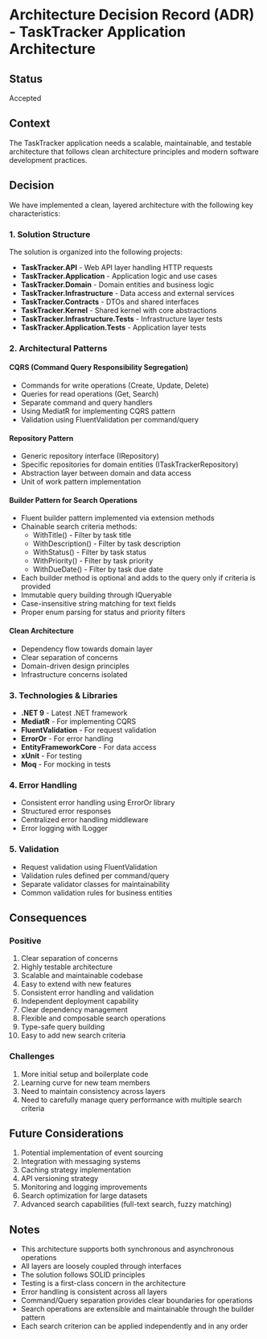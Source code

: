 ﻿# Architecture Decision Record (ADR) - TaskTracker Application Architecture

## Status
Accepted

## Context
The TaskTracker application needs a scalable, maintainable, and testable architecture that follows clean architecture principles and modern software development practices.

## Decision
We have implemented a clean, layered architecture with the following key characteristics:

### 1. Solution Structure
The solution is organized into the following projects:
- **TaskTracker.API** - Web API layer handling HTTP requests
- **TaskTracker.Application** - Application logic and use cases
- **TaskTracker.Domain** - Domain entities and business logic
- **TaskTracker.Infrastructure** - Data access and external services
- **TaskTracker.Contracts** - DTOs and shared interfaces
- **TaskTracker.Kernel** - Shared kernel with core abstractions
- **TaskTracker.Infrastructure.Tests** - Infrastructure layer tests
- **TaskTracker.Application.Tests** - Application layer tests

### 2. Architectural Patterns

#### CQRS (Command Query Responsibility Segregation)
- Commands for write operations (Create, Update, Delete)
- Queries for read operations (Get, Search)
- Separate command and query handlers
- Using MediatR for implementing CQRS pattern
- Validation using FluentValidation per command/query

#### Repository Pattern
- Generic repository interface (IRepository<T>)
- Specific repositories for domain entities (ITaskTrackerRepository)
- Abstraction layer between domain and data access
- Unit of work pattern implementation

#### Builder Pattern for Search Operations
- Fluent builder pattern implemented via extension methods
- Chainable search criteria methods:
  - WithTitle() - Filter by task title
  - WithDescription() - Filter by task description
  - WithStatus() - Filter by task status
  - WithPriority() - Filter by task priority
  - WithDueDate() - Filter by task due date
- Each builder method is optional and adds to the query only if criteria is provided
- Immutable query building through IQueryable<T>
- Case-insensitive string matching for text fields
- Proper enum parsing for status and priority filters

#### Clean Architecture
- Dependency flow towards domain layer
- Clear separation of concerns
- Domain-driven design principles
- Infrastructure concerns isolated

### 3. Technologies & Libraries
- **.NET 9** - Latest .NET framework
- **MediatR** - For implementing CQRS
- **FluentValidation** - For request validation
- **ErrorOr** - For error handling
- **EntityFrameworkCore** - For data access
- **xUnit** - For testing
- **Moq** - For mocking in tests

### 4. Error Handling
- Consistent error handling using ErrorOr library
- Structured error responses
- Centralized error handling middleware
- Error logging with ILogger

### 5. Validation
- Request validation using FluentValidation
- Validation rules defined per command/query
- Separate validator classes for maintainability
- Common validation rules for business entities


## Consequences

### Positive
1. Clear separation of concerns
2. Highly testable architecture
3. Scalable and maintainable codebase
4. Easy to extend with new features
5. Consistent error handling and validation
6. Independent deployment capability
7. Clear dependency management
8. Flexible and composable search operations
9. Type-safe query building
10. Easy to add new search criteria

### Challenges
1. More initial setup and boilerplate code
2. Learning curve for new team members
3. Need to maintain consistency across layers
4. Need to carefully manage query performance with multiple search criteria

## Future Considerations
1. Potential implementation of event sourcing
2. Integration with messaging systems
3. Caching strategy implementation
4. API versioning strategy
5. Monitoring and logging improvements
6. Search optimization for large datasets
7. Advanced search capabilities (full-text search, fuzzy matching)

## Notes
- This architecture supports both synchronous and asynchronous operations
- All layers are loosely coupled through interfaces
- The solution follows SOLID principles
- Testing is a first-class concern in the architecture
- Error handling is consistent across all layers
- Command/Query separation provides clear boundaries for operations
- Search operations are extensible and maintainable through the builder pattern
- Each search criterion can be applied independently and in any order
